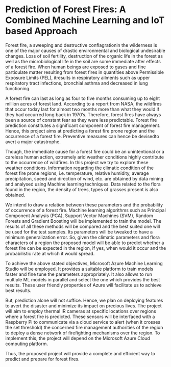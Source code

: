 # Prediction of Forest Fires: A Combined Machine Learning and IoT based Approach

Forest fire, a sweeping and destructive conflagrationin the wilderness is one of the major causes of drastic environmental and biological undesirable changes. Loss of soil fertility, destruction of the organic life in the forest as well as the microbiological life in the soil are some immediate after effects of a forest fire. When human beings are exposed to gases and fine particulate matter resulting from forest fires in quantities above Permissible Exposure Limits (PEL), itresults in respiratory ailments such as upper respiratory tract infections, bronchial asthma and decreased in lung functioning.

A forest fire can last as long as four to five months consuming up to eight million acres of forest land. According to a report from NASA, the wildfires that occur today last for almost two months more than what they would if they had occurred long back in 1970’s. Therefore, forest fires have always been a source of constant fear as they were less predictable.
Forest fire prediction constitutes a significant component of forest fire management. Hence, this project aims at predicting a forest fire prone region and the occurrence of a forest fire. Preventive measures can hence be devisedto avert a major catastrophe.

Though, the immediate cause for a forest fire could be an unintentional or a careless human action, extremely arid weather conditions highly contribute to the occurrence of wildfires. In this project we try to explore these weather conditions. Information regarding the climatic condition of the forest fire prone regions, i.e. temperature, relative humidity, average precipitation, speed and direction of wind, etc. are obtained by data mining and analysed using Machine learning techniques. Data related to the flora found in the region, the density of trees, types of grasses present is also obtained.

We intend to draw a relation between these parameters and the probability of occurrence of a forest fire. Machine learning algorithms such as Principal Component Analysis (PCA), Support Vector Machines (SVM), Random Forests and Gradient Boosting will be implemented to train the model. The results of all these methods will be compared and the best suited one will be used for the test samples. Its parameters will be tweaked to have a minimum generalization error. So, given the climatic parameters and flora characters of a region the proposed model will be able to predict whether a forest fire can be expected in the region, if yes, when would it occur and the probabilistic rate at which it would spread. 

To achieve the above stated objectives, Microsoft Azure Machine Learning Studio will be employed. It provides a suitable platform to train models faster and fine tune the parameters appropriately. It also allows to run multiple ML models in parallel and select the one which provides the best results. These user friendly properties of Azure will facilitate us to achieve best results.

But, prediction alone will not suffice. Hence, we plan on deploying features to avert the disaster and minimize its impact on precious lives. The project will aim to employ thermal IR cameras at specific locations over regions where a forest fire is predicted. These sensors will be interfaced with a Raspberry Pi to communicate via a cloud service to alert (when it crosses the set threshold) the concerned fire management authorities of the region to deploy a dense network of firefighting mechanisms over the region. To implement this, the project will depend on the Microsoft Azure Cloud computing platform.

Thus, the proposed project will provide a complete and efficient way to predict and prepare for forest fires.
